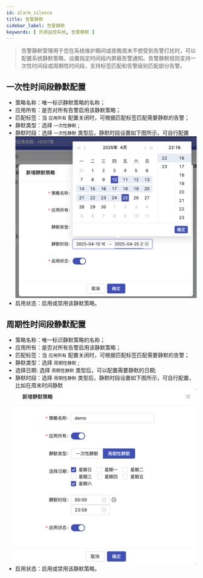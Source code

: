 ```yaml
---
id: alarm_silence
title: 告警静默
sidebar_label: 告警静默
keywords: [ 开源监控系统, 告警静默 ]
---
```


> 告警静默管理用于您在系统维护期间或夜晚周末不想受到告警打扰时，可以配置系统静默策略，设置指定时间段内屏蔽告警通知。告警静默规则支持一次性时间段或周期性时间段，支持标签匹配和告警级别匹配部分告警。

## 一次性时间段静默配置

- 策略名称：唯一标识静默策略的名称；
- 应用所有：是否对所有告警启用该静默策略；
- 匹配标签：当 `应用所有` 配置关闭时，可根据匹配标签匹配需要静默的告警；
- 静默类型：选择 `一次性静默` ;
- 静默时段：选择 `一次性静默` 类型后，静默时段设置如下图所示，可自行配置
  ![alarm_silence](/img/docs/help/alert-silence-1.png)
- 启用状态：启用或禁用该静默策略。

## 周期性时间段静默配置

- 策略名称：唯一标识静默策略的名称；
- 应用所有：是否对所有告警启用该静默策略；
- 匹配标签：当 `应用所有` 配置关闭时，可根据匹配标签匹配需要静默的告警；
- 静默类型：选择 `周期性静默` ;
- 选择日期: 选择 `周期性静默` 类型后，可以配置需要静默的日期;
- 静默时段：选择 `周期性静默` 类型后，静默时段设置如下图所示，可自行配置，比如在周末时间静默
  ![alarm_silence](/img/docs/help/alert-silence-2.png)
- 启用状态：启用或禁用该静默策略。
